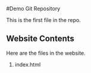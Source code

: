 #Demo Git Repository

This is the first file in the repo.

## Website Contents
Here are the files in the website.
1. index.html